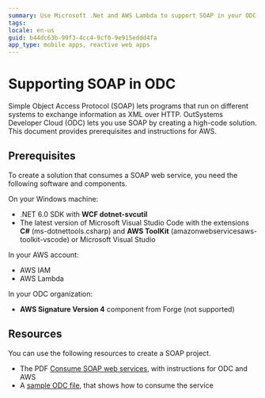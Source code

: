 ```yaml
---
summary: Use Microsoft .Net and AWS Lambda to support SOAP in your ODC applications.
tags:
locale: en-us
guid: b44dc63b-99f3-4cc4-9cf0-9e915eddd4fa
app_type: mobile apps, reactive web apps
---
```


# Supporting SOAP in ODC

Simple Object Access Protocol (SOAP) lets programs that run on different systems to exchange information as XML over HTTP. OutSystems Developer Cloud (ODC) lets you use SOAP by creating a high-code solution. This document provides prerequisites and instructions for AWS.

## Prerequisites

To create a solution that consumes a SOAP web service, you need the following software and components.

On your Windows machine:

* .NET 6.0 SDK with **WCF dotnet-svcutil**
* The latest version of Microsoft Visual Studio Code with the extensions **C#** (ms-dotnettools.csharp) and **AWS ToolKit** (amazonwebservicesaws-toolkit-vscode) or Microsoft Visual Studio

In your AWS account:

* AWS IAM
* AWS Lambda

In your ODC organization:

* **AWS Signature Version 4** component from Forge (not supported)

## Resources

You can use the following resources to create a SOAP project.

* The PDF [Consume SOAP web services](resources/consume-soap-services.pdf), with instructions for ODC and AWS
* A [sample ODC file](resources/SOAP-example.oml), that shows how to consume the service 

